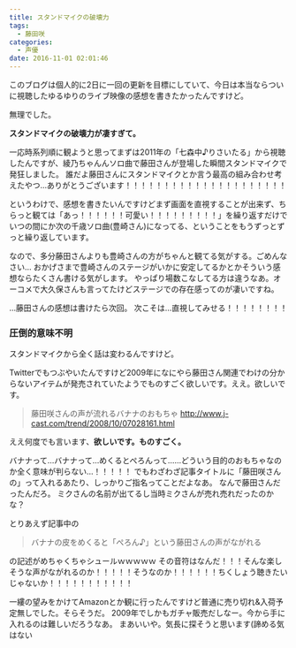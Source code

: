 ```yaml
---
title: スタンドマイクの破壊力
tags:
  - 藤田咲
categories:
  - 声優
date: 2016-11-01 02:01:46
---
```


このブログは個人的に2日に一回の更新を目標にしていて、今日は本当ならついに視聴したゆるゆりのライブ映像の感想を書きたかったんですけど。

無理でした。

**スタンドマイクの破壊力が凄すぎて。**

一応時系列順に観ようと思ってまずは2011年の「七森中♪りさいたる」から視聴したんですが、綾乃ちゃんんソロ曲で藤田さんが登場した瞬間スタンドマイクで発狂しました。
誰だよ藤田さんにスタンドマイクとか言う最高の組み合わせ考えたやつ…ありがとうございます！！！！！！！！！！！！！！！！！！！！！

というわけで、感想を書きたいんですけどまず画面を直視することが出来ず、ちらっと観ては「あっ！！！！！！可愛い！！！！！！！！！」を繰り返すだけでいつの間にか次の千歳ソロ曲(豊崎さん)になってる、ということをもうずっとずっと繰り返しています。

なので、多分藤田さんよりも豊崎さんの方がちゃんと観てる気がする。ごめんなさい…
おかげさまで豊崎さんのステージがいかに安定してるかとかそういう感想ならたくさん書ける気がします。
やっぱり場数こなしてる方は違うなあ。オーコメで大久保さんも言ってたけどステージでの存在感ってのが凄いですね。

…藤田さんの感想は書けたら次回。
次こそは…直視してみせる！！！！！！！！

### 圧倒的意味不明

スタンドマイクから全く話は変わるんですけど。

Twitterでもつぶやいたんですけど2009年になにやら藤田さん関連でわけの分からないアイテムが発売されていたようでものすごく欲しいです。ええ。欲しいです。

> 藤田咲さんの声が流れるバナナのおもちゃ
> http://www.j-cast.com/trend/2008/10/07028161.html

ええ何度でも言います、**欲しいです。ものすごく。**

バナナって…バナナって…めくるとぺろんって……どういう目的のおもちゃなのか全く意味が判らない…！！！！！
でもわざわざ記事タイトルに「藤田咲さんの」って入れるあたり、しっかりご指名ってことだよなあ。
なんで藤田さんだったんだろ。
ミクさんの名前が出てるし当時ミクさんが売れ売れだったのかな？

とりあえず記事中の

> バナナの皮をめくると「ぺろん♪」という藤田さんの声がながれる

の記述がめちゃくちゃシュールｗｗｗｗｗ
その音符はなんだ！！！そんな楽しそうな声がながれるのか！！！！！そうなのか！！！！！！ちくしょう聴きたいじゃないか！！！！！！！！！！！

一縷の望みをかけてAmazonとか観に行ったんですけど普通に売り切れ&入荷予定無しでした。そらそうだ。
2009年でしかもガチャ販売だしなー。今から手に入れるのは難しいだろうなあ。
まあいいや。気長に探そうと思います(諦める気はない
